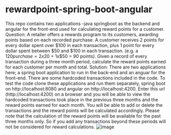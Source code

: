# rewardpoint-spring-boot-angular
This repo contains two applications -java springboot as the backend and angular for the front-end used for calculating reward points for a customer.
Question:
A retailer offers a rewards program to its customers, awarding points based on each recorded purchase.
A customer receives 2 points for every dollar spent over $100 in each transaction, plus 1 point for every dollar spent between $50 and $100 in each transaction.
(e.g. a $120 purchase = 2x$20 + 1x$50 = 90 points).
Given a record of every transaction during a three month period, calculate the reward points earned for each customer per month and total.
Solution:
There are two applications here; a spring boot application to run in the back-end and an anguar for the front-end. There are some hardcoded transactions included in the code.
To test the code clone these applications and run them separately, spring boot on http://localhost:8080 and angular on http://localhost:4200. Enter this url (http://localhost:4200) on a browser and you will be able to view the hardcoded transactions took place in the previous three months and the reward points earned for each month. You will be able to add or delete the transactions and the reward points will be calculated  accordingly. Please note that the calculation of the reward points will be available for the past three months only. So if you add any transactions beyond these periods will not be considered for reward calculations.
![image](https://github.com/benedict333/rewardpoints-spring-boot-angular/assets/45373173/9f752659-b10f-4777-b910-bbe385d1b7d1)
